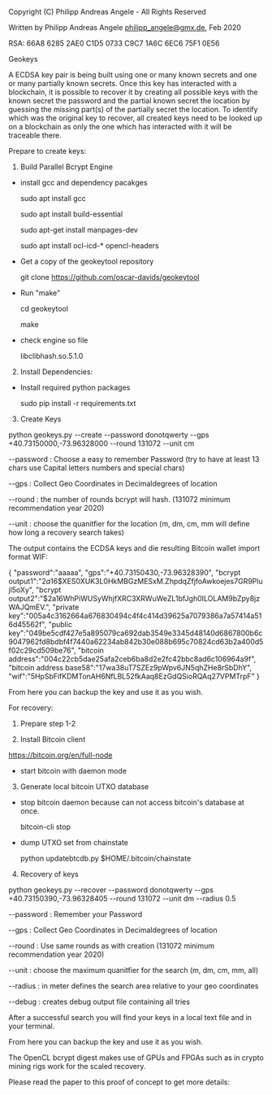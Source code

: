 Copyright (C) Philipp Andreas Angele - All Rights Reserved

Written by Philipp Andreas Angele <philipp_angele@gmx.de>, Feb 2020

RSA: 66A8 6285 2AE0 C1D5 0733  C9C7 1A6C 6EC6 75F1 0E56 

Geokeys

A ECDSA key pair is being built using one or many known secrets and one or many partially known secrets.
Once this key has interacted with a blockchain, it is possible to recover it by creating all possible keys with the known secret the password and the partial known secret the location by guessing the missing part(s) of the partially secret the location.
To identify which was the original key to recover, all created keys need to be looked up on a blockchain as only the one which has interacted with it will be traceable there.


Prepare to create keys:

1. Build Parallel Bcrypt Engine 

  - install gcc and dependency pacakges

      sudo apt install gcc

      sudo apt install build-essential

      sudo apt-get install manpages-dev

      sudo apt install ocl-icd-* opencl-headers


- Get a copy of the geokeytool repository

  git clone https://github.com/oscar-davids/geokeytool

- Run "make"

  cd geokeytool
  
  make
  
- check engine so file 
 
  libclibhash.so.5.1.0
 
2. Install Dependencies:

- Install required python packages

  sudo pip install -r requirements.txt
  
3. Create Keys

python geokeys.py --create --password donotqwerty --gps +40.73150000,-73.96328000 --round 131072 --unit cm

--password : Choose a easy to remember Password (try to have at least 13 chars use Capital letters numbers and special chars)

--gps : Collect Geo Coordinates in Decimaldegrees of location 

--round : the number of rounds bcrypt will hash. (131072 minimum recommendation year 2020)

--unit : choose the quanitfier for the location (m, dm, cm, mm will define how long a recovery search takes)


The output contains the ECDSA keys and die resulting Bitcoin wallet import format WIF:

{
"password":"aaaaa", 
"gps":"+40.73150430,-73.96328390", 
"bcrypt output1":"$2a$16$XES0XUK3L0HkMBGzMESxM.ZhpdqZfjfoAwkoejes7GR9Plujl5oXy", 
"bcrypt output2":"$2a$16$WhPiWUSyWhjfXRC3XRWuWeZL1bfJgh0ILOLAM9bZpy8jzWAJQmEV.", 
"private key":"005a4c3162664a676830494c4f4c414d39625a7079386a7a57414a516d45562f", 
"public key":"049be5cdf427e5a895079ca692dab3549e3345d48140d6867800b6c9047962fd8bdbf4f7440a62234ab842b30e088b695c70824cd63b2a400d5f02c29cd509be76", 
"bitcoin address":"004c22cb5dae25afa2ceb6ba8d2e2fc42bbc8ad6c106964a9f", 
"bitcoin address base58":"17wa38uT7SZEz9pWpv6JN5qhZHe8rSbDhY", 
"wif":"5HpSbFifKDMTonAH6NfLBL52fkAaq8EzGdQSioRQAq27VPMTrpF"
}

From here you can backup the key and use it as you wish.


For recovery:

1. Prepare step 1-2 

2. Install Bitcoin client 

  https://bitcoin.org/en/full-node
  
- start bitcoin with daemon mode


3. Generate local bitcoin UTXO database 

- stop bitcoin daemon because can not access bitcoin's database at once.
  
  bitcoin-cli stop
 
- dump UTXO set from chainstate
  
  python updatebtcdb.py $HOME/.bitcoin/chainstate
  
4. Recovery of keys
  
  python geokeys.py --recover --password donotqwerty --gps +40.73150390,-73.96328405 --round 131072 --unit dm --radius 0.5
  
--password :  Remember your Password

--gps : Collect Geo Coordinates in Decimaldegrees of location 

--round : Use same rounds as with creation (131072 minimum recommendation year 2020)

--unit : choose the maximum quanitfier for the search (m, dm, cm, mm, all)

--radius : in meter defines the search area relative to your geo coordinates 

--debug : creates debug output file containing all tries

  
After a successful search you will find your keys in a local text file and in your terminal.

From here you can backup the key and use it as you wish.

The OpenCL bcrypt digest makes use of GPUs and FPGAs such as in crypto mining rigs work for the scaled recovery.


Please read the paper to this proof of concept to get more details:


  


